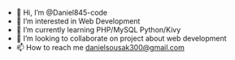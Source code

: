 - 👋 Hi, I’m @Daniel845-code
- 👀 I’m interested in Web Development
- 🌱 I’m currently learning PHP/MySQL Python/Kivy
- 💞️ I’m looking to collaborate on project about web development
- 📫 How to reach me danielsousak300@gmail.com

<!---
Daniel845-code/Daniel845-code is a ✨ special ✨ repository because its `README.md` (this file) appears on your GitHub profile.
You can click the Preview link to take a look at your changes.
--->
